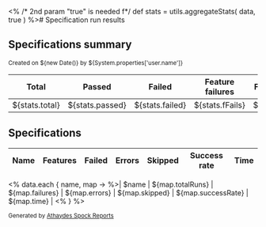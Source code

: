<% /* 2nd param "true" is needed f*/
def stats = utils.aggregateStats( data, true )
 %># Specification run results

## Specifications summary

<small>Created on ${new Date()} by ${System.properties['user.name']}</small>

| Total          | Passed          | Failed          | Feature failures | Feature errors   | Success rate        | Total time (ms) |
|----------------|-----------------|-----------------|------------------|------------------|---------------------|-----------------|
| ${stats.total} | ${stats.passed} | ${stats.failed} | ${stats.fFails}  | ${stats.fErrors} | ${stats.successRate}| ${stats.time}   |

## Specifications


|Name  | Features | Failed | Errors | Skipped | Success rate | Time |
|------|----------|--------|--------|---------|--------------|------|
<% data.each { name, map ->
 %>| $name | ${map.totalRuns} | ${map.failures} | ${map.errors} | ${map.skipped} | ${map.successRate} | ${map.time} |
<% }
 %>

<small>Generated by <a href="<%out << com.athaydes.spockframework.report.SpockReportExtension.PROJECT_URL%>">Athaydes Spock Reports</a></small>